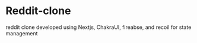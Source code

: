# Reddit-clone
reddit clone developed using Nextjs, ChakraUI, fireabse, and recoil for state management
